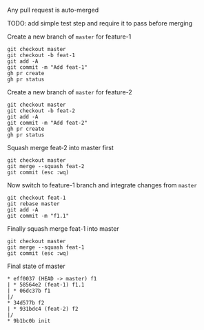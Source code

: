 Any pull request is auto-merged 


TODO: add simple test step and require it to pass before merging

Create a new branch of `master` for feature-1
```
git checkout master
git checkout -b feat-1
git add -A
git commit -m "Add feat-1"
gh pr create
gh pr status
```

Create a new branch of `master` for feature-2
```
git checkout master
git checkout -b feat-2
git add -A
git commit -m "Add feat-2"
gh pr create
gh pr status
```

Squash merge feat-2 into master first
```
git checkout master 
git merge --squash feat-2
git commit (esc :wq)
```

Now switch to feature-1 branch and integrate changes from `master`

```
git checkout feat-1
git rebase master
git add -A
git commit -m "f1.1"
```

Finally squash merge feat-1 into master
```
git checkout master 
git merge --squash feat-1
git commit (esc :wq)
```


Final state of master

```
* eff0037 (HEAD -> master) f1
| * 58564e2 (feat-1) f1.1
| * 06dc37b f1
|/  
* 34d577b f2
| * 931bdc4 (feat-2) f2
|/  
* 9b1bc0b init
```

